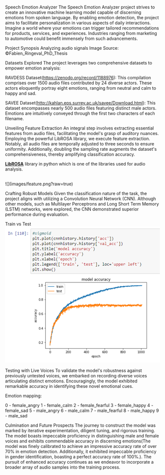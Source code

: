 Speech Emotion Analyzer
The Speech Emotion Analyzer project strives to create an innovative machine learning model capable of discerning emotions from spoken language. By enabling emotion detection, the project aims to facilitate personalization in various aspects of daily interactions. Imagine a world where your emotions can trigger tailored recommendations for products, services, and experiences. Industries ranging from marketing to automotive could benefit immensely from such advancements.

Project Synopsis
Analyzing audio signals
Image Source: ©Fabien_Ringeval_PhD_Thesis

Datasets Explored
The project leverages two comprehensive datasets to empower emotion analysis:

RAVDESS Dataset(https://zenodo.org/record/1188976): This compilation comprises over 1500 audio files contributed by 24 diverse actors. These actors eloquently portray eight emotions, ranging from neutral and calm to happy and sad.

SAVEE Dataset(http://kahlan.eps.surrey.ac.uk/savee/Download.html): This dataset encompasses nearly 500 audio files featuring distinct male actors. Emotions are intuitively conveyed through the first two characters of each filename.

Unveiling Feature Extraction
An integral step involves extracting essential features from audio files, facilitating the model's grasp of auditory nuances. Employing the powerful LibROSA library, we execute feature extraction. Notably, all audio files are temporally adjusted to three seconds to ensure uniformity. Additionally, doubling the sampling rate augments the dataset's comprehensiveness, thereby amplifying classification accuracy.

[**LibROSA**](https://librosa.github.io/librosa/) library in python which is one of the libraries used for audio analysis. 

<br>
![](images/feature.png?raw=true)
<br>


Crafting Robust Models
Given the classification nature of the task, the project aligns with utilizing a Convolution Neural Network (CNN). Although other models, such as Multilayer Perceptrons and Long Short Term Memory (LSTM) networks, were explored, the CNN demonstrated superior performance during evaluation.

Train vs Test
<br>
![](images/cnn.png?raw=true)
<br>

Testing with Live Voices
To validate the model's robustness against previously untested voices, we embarked on recording diverse voices articulating distinct emotions. Encouragingly, the model exhibited remarkable accuracy in identifying these novel emotional cues.

Emotion mapping:

0 - female_angry
1 - female_calm
2 - female_fearful
3 - female_happy
4 - female_sad
5 - male_angry
6 - male_calm
7 - male_fearful
8 - male_happy
9 - male_sad

Culmination and Future Prospects
The journey to construct the model was marked by iterative experimentation, diligent tuning, and rigorous training. The model boasts impeccable proficiency in distinguishing male and female voices and exhibits commendable accuracy in discerning emotions(The model was finely calibrated to achieve an impressive accuracy rate of over 70% in emotion detection. Additionally, it exhibited impeccable proficiency in gender identification, boasting a perfect accuracy rate of 100%.). The pursuit of enhanced accuracy continues as we endeavor to incorporate a broader array of audio samples into the training process.

